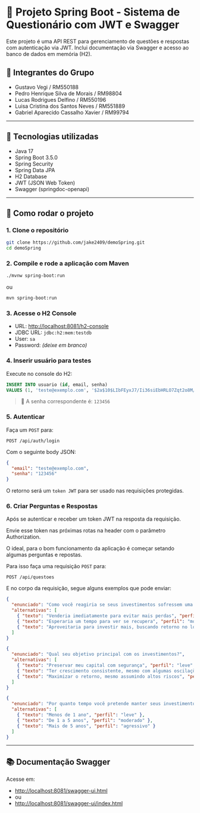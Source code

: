 # 📘 Projeto Spring Boot - Sistema de Questionário com JWT e Swagger

Este projeto é uma API REST para gerenciamento de questões e respostas com autenticação via JWT. Inclui documentação via Swagger e acesso ao banco de dados em memória (H2).

## 👥 Integrantes do Grupo
- Gustavo Vegi / RM550188
- Pedro Henrique Silva de Morais / RM98804
- Lucas Rodrigues Delfino / RM550196
- Luisa Cristina dos Santos Neves / RM551889
- Gabriel Aparecido Cassalho Xavier / RM99794

---

## 🔧 Tecnologias utilizadas

- Java 17
- Spring Boot 3.5.0
- Spring Security
- Spring Data JPA
- H2 Database
- JWT (JSON Web Token)
- Swagger (springdoc-openapi)

---

## 🚀 Como rodar o projeto

### 1. Clone o repositório

```bash
git clone https://github.com/jake2409/demoSpring.git
cd demoSpring
```

### 2. Compile e rode a aplicação com Maven

```bash
./mvnw spring-boot:run
```

ou

```bash
mvn spring-boot:run
```

### 3. Acesse o H2 Console

- URL: [http://localhost:8081/h2-console](http://localhost:8081/h2-console)
- JDBC URL: `jdbc:h2:mem:testdb`
- User: `sa`
- Password: *(deixe em branco)*

### 4. Inserir usuário para testes

Execute no console do H2:

```sql
INSERT INTO usuario (id, email, senha) 
VALUES (1, 'teste@exemplo.com', '$2a$10$LIbFEyxJ7/Ii36siEbHRLO7Zqt2o8M/dcYjFZFw5yYZ6VnE7i8Sx2');
```

> 🔐 A senha correspondente é: `123456`

### 5. Autenticar

Faça um `POST` para:

```
POST /api/auth/login
```

Com o seguinte body JSON:

```json
{
  "email": "teste@exemplo.com",
  "senha": "123456"
}
```

O retorno será um `token JWT` para ser usado nas requisições protegidas.

### 6. Criar Perguntas e Respostas

Após se autenticar e receber um token JWT na resposta da requisição.

Envie esse token nas próximas rotas na header com o parâmetro Authorization.

O ideal, para o bom funcionamento da aplicação é começar setando algumas perguntas
e repostas.

Para isso faça uma requisição `POST` para: 

```
POST /api/questoes
```
E no corpo da requisição, segue alguns exemplos que pode enviar:

```json
{
  "enunciado": "Como você reagiria se seus investimentos sofressem uma queda de 10% em um mês?",
  "alternativas": [
    { "texto": "Venderia imediatamente para evitar mais perdas", "perfil": "leve" },
    { "texto": "Esperaria um tempo para ver se recupera", "perfil": "moderado" },
    { "texto": "Aproveitaria para investir mais, buscando retorno no longo prazo", "perfil": "agressivo" }
  ]
}
```
```json
{
  "enunciado": "Qual seu objetivo principal com os investimentos?",
  "alternativas": [
    { "texto": "Preservar meu capital com segurança", "perfil": "leve" },
    { "texto": "Ter crescimento consistente, mesmo com algumas oscilações", "perfil": "moderado" },
    { "texto": "Maximizar o retorno, mesmo assumindo altos riscos", "perfil": "agressivo" }
  ]
}
```
```json
{
  "enunciado": "Por quanto tempo você pretende manter seus investimentos?",
  "alternativas": [
    { "texto": "Menos de 1 ano", "perfil": "leve" },
    { "texto": "De 1 a 5 anos", "perfil": "moderado" },
    { "texto": "Mais de 5 anos", "perfil": "agressivo" }
  ]
}
```
---

## 📚 Documentação Swagger

Acesse em:

- [http://localhost:8081/swagger-ui.html](http://localhost:8081/swagger-ui.html)
- ou
- [http://localhost:8081/swagger-ui/index.html](http://localhost:8081/swagger-ui/index.html)
